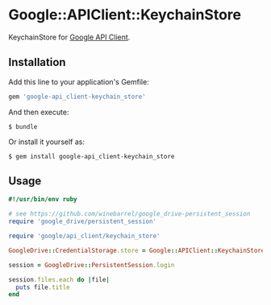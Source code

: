 # Google::APIClient::KeychainStore

KeychainStore for [Google API Client](https://github.com/google/google-api-ruby-client).

## Installation

Add this line to your application's Gemfile:

```ruby
gem 'google-api_client-keychain_store'
```

And then execute:

    $ bundle

Or install it yourself as:

    $ gem install google-api_client-keychain_store

## Usage

```ruby
#!/usr/bin/env ruby

# see https://github.com/winebarrel/google_drive-persistent_session
require 'google_drive/persistent_session'

require 'google/api_client/keychain_store'

GoogleDrive::CredentialStorage.store = Google::APIClient::KeychainStore.new('google_drive-oauth2.json')

session = GoogleDrive::PersistentSession.login

session.files.each do |file|
  puts file.title
end
```
